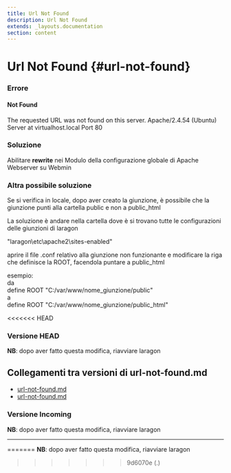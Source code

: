 ```yaml
---
title: Url Not Found
description: Url Not Found
extends: _layouts.documentation
section: content
---
```


# Url Not Found {#url-not-found}

###  Errore

#### Not Found
The requested URL was not found on this server.
Apache/2.4.54 (Ubuntu) Server at virtualhost.local Port 80


###  Soluzione

Abilitare **rewrite** nei Modulo della configurazione globale di Apache Webserver su Webmin  

### Altra possibile soluzione  

Se si verifica in locale, dopo aver creato la giunzione, è possibile che la giunzione punti alla cartella public e non a public_html  

La soluzione è andare nella cartella dove è si trovano tutte le configurazioni delle giunzioni di laragon  

"laragon\etc\apache2\sites-enabled"

aprire il file .conf relativo alla giunzione non funzionante e modificare la riga che definisce la ROOT, facendola puntare a public_html  

esempio:  
da  
define ROOT "C:/var/www/nome_giunzione/public"  
a  
define ROOT "C:/var/www/nome_giunzione/public_html"  

<<<<<<< HEAD
### Versione HEAD

**NB**: dopo aver fatto questa modifica, riavviare laragon
## Collegamenti tra versioni di url-not-found.md
* [url-not-found.md](../../../Xot/docs/base/url-not-found.md)
* [url-not-found.md](../../../Xot/docs/errors/url-not-found.md)


### Versione Incoming

**NB**: dopo aver fatto questa modifica, riavviare laragon

---

=======
**NB**: dopo aver fatto questa modifica, riavviare laragon
>>>>>>> 9d6070e (.)
